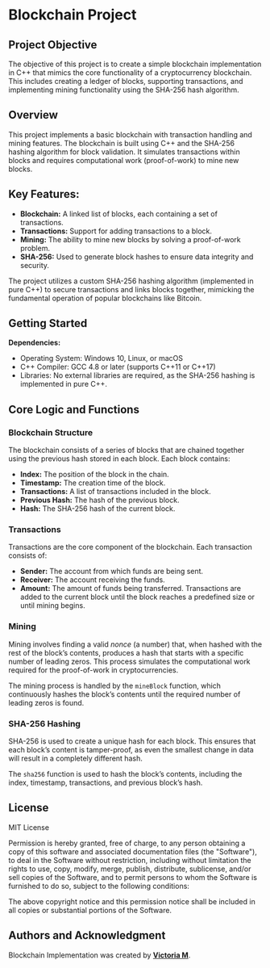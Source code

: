 # **Blockchain Project**

## **Project Objective**

The objective of this project is to create a simple blockchain implementation in C++ that mimics the core functionality of a cryptocurrency blockchain. This includes creating a ledger of blocks, supporting transactions, and implementing mining functionality using the SHA-256 hash algorithm.

## **Overview**
This project implements a basic blockchain with transaction handling and mining features. The blockchain is built using C++ and the SHA-256 hashing algorithm for block validation. It simulates transactions within blocks and requires computational work (proof-of-work) to mine new blocks.

## **Key Features:**
- **Blockchain:** A linked list of blocks, each containing a set of transactions.
- **Transactions:** Support for adding transactions to a block.
- **Mining:** The ability to mine new blocks by solving a proof-of-work problem.
- **SHA-256:** Used to generate block hashes to ensure data integrity and security.

The project utilizes a custom SHA-256 hashing algorithm (implemented in pure C++) to secure transactions and links blocks together, mimicking the fundamental operation of popular blockchains like Bitcoin.

## **Getting Started**

**Dependencies:**
- Operating System: Windows 10, Linux, or macOS
- C++ Compiler: GCC 4.8 or later (supports C++11 or C++17)
- Libraries: No external libraries are required, as the SHA-256 hashing is implemented in pure C++.

## **Core Logic and Functions**

### **Blockchain Structure**
The blockchain consists of a series of blocks that are chained together using the previous hash stored in each block. Each block contains:

- **Index:** The position of the block in the chain.
- **Timestamp:** The creation time of the block.
- **Transactions:** A list of transactions included in the block.
- **Previous Hash:** The hash of the previous block.
- **Hash:** The SHA-256 hash of the current block.

### **Transactions**
Transactions are the core component of the blockchain. Each transaction consists of:

- **Sender:** The account from which funds are being sent.
- **Receiver:** The account receiving the funds.
- **Amount:** The amount of funds being transferred.
Transactions are added to the current block until the block reaches a predefined size or until mining begins.

### **Mining**
Mining involves finding a valid *nonce* (a number) that, when hashed with the rest of the block’s contents, produces a hash that starts with a specific number of leading zeros. This process simulates the computational work required for the proof-of-work in cryptocurrencies.

The mining process is handled by the `mineBlock` function, which continuously hashes the block’s contents until the required number of leading zeros is found.

### **SHA-256 Hashing**
SHA-256 is used to create a unique hash for each block. This ensures that each block’s content is tamper-proof, as even the smallest change in data will result in a completely different hash.

The `sha256` function is used to hash the block’s contents, including the index, timestamp, transactions, and previous block’s hash.

## **License**

MIT License

Permission is hereby granted, free of charge, to any person obtaining a copy
of this software and associated documentation files (the "Software"), to deal
in the Software without restriction, including without limitation the rights
to use, copy, modify, merge, publish, distribute, sublicense, and/or sell
copies of the Software, and to permit persons to whom the Software is
furnished to do so, subject to the following conditions:

The above copyright notice and this permission notice shall be included in all
copies or substantial portions of the Software.

## **Authors and Acknowledgment**

Blockchain Implementation was created by **[Victoria M](https://github.com/xVictoriaMx)**.
